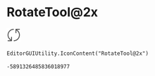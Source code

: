 # RotateTool@2x
![](/img/RotateTool@2x.png)

``` CSharp
EditorGUIUtility.IconContent("RotateTool@2x")
```
```
-5891326485836018977
```
